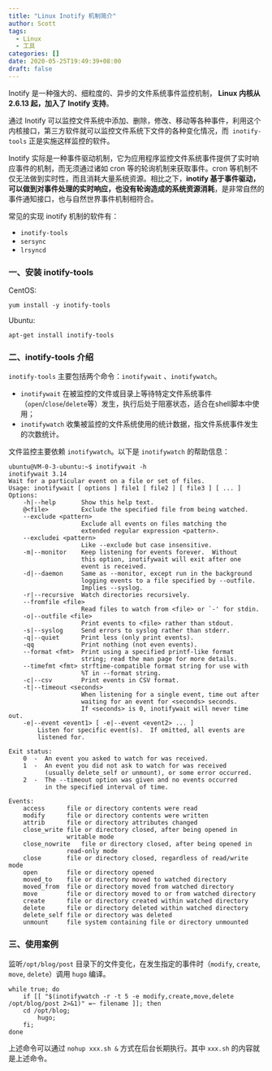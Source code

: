 ```yaml
---
title: "Linux Inotify 机制简介"
author: Scott
tags:
  - Linux
  - 工具
categories: []
date: 2020-05-25T19:49:39+08:00
draft: false
---
```


Inotify 是一种强大的、细粒度的、异步的文件系统事件监控机制， **Linux 内核从 2.6.13 起，加入了 Inotify 支持**。

<!--more-->

通过 Inotify 可以监控文件系统中添加、删除，修改、移动等各种事件，利用这个内核接口，第三方软件就可以监控文件系统下文件的各种变化情况，而` inotify-tools` 正是实施这样监控的软件。

Inotify 实际是一种事件驱动机制，它为应用程序监控文件系统事件提供了实时响应事件的机制，而无须通过诸如 cron 等的轮询机制来获取事件。cron 等机制不仅无法做到实时性，而且消耗大量系统资源。相比之下，**inotify 基于事件驱动，可以做到对事件处理的实时响应，也没有轮询造成的系统资源消耗**，是非常自然的事件通知接口，也与自然世界事件机制相符合。

常见的实现 inotify 机制的软件有：

- `inotify-tools`
- `sersync`
- `lrsyncd`

### 一、安装 inotify-tools

CentOS:

```shell
yum install -y inotify-tools
```

Ubuntu:

```shell
apt-get install inotify-tools
```

### 二、inotify-tools 介绍

`inotify-tools` 主要包括两个命令：`inotifywait` 、`inotifywatch`。

- `inotifywait` 在被监控的文件或目录上等待特定文件系统事件（`open`/`close`/`delete`等）发生，执行后处于阻塞状态，适合在shell脚本中使用；
- `inotifywatch` 收集被监控的文件系统使用的统计数据，指文件系统事件发生的次数统计。

文件监控主要依赖 `inotifywatch`。以下是 `inotifywatch` 的帮助信息：

```shell
ubuntu@VM-0-3-ubuntu:~$ inotifywait -h
inotifywait 3.14
Wait for a particular event on a file or set of files.
Usage: inotifywait [ options ] file1 [ file2 ] [ file3 ] [ ... ]
Options:
	-h|--help     	Show this help text.
	@<file>       	Exclude the specified file from being watched.
	--exclude <pattern>
	              	Exclude all events on files matching the
	              	extended regular expression <pattern>.
	--excludei <pattern>
	              	Like --exclude but case insensitive.
	-m|--monitor  	Keep listening for events forever.  Without
	              	this option, inotifywait will exit after one
	              	event is received.
	-d|--daemon   	Same as --monitor, except run in the background
	              	logging events to a file specified by --outfile.
	              	Implies --syslog.
	-r|--recursive	Watch directories recursively.
	--fromfile <file>
	              	Read files to watch from <file> or `-' for stdin.
	-o|--outfile <file>
	              	Print events to <file> rather than stdout.
	-s|--syslog   	Send errors to syslog rather than stderr.
	-q|--quiet    	Print less (only print events).
	-qq           	Print nothing (not even events).
	--format <fmt>	Print using a specified printf-like format
	              	string; read the man page for more details.
	--timefmt <fmt>	strftime-compatible format string for use with
	              	%T in --format string.
	-c|--csv      	Print events in CSV format.
	-t|--timeout <seconds>
	              	When listening for a single event, time out after
	              	waiting for an event for <seconds> seconds.
	              	If <seconds> is 0, inotifywait will never time out.
	-e|--event <event1> [ -e|--event <event2> ... ]
		Listen for specific event(s).  If omitted, all events are
		listened for.

Exit status:
	0  -  An event you asked to watch for was received.
	1  -  An event you did not ask to watch for was received
	      (usually delete_self or unmount), or some error occurred.
	2  -  The --timeout option was given and no events occurred
	      in the specified interval of time.

Events:
	access		file or directory contents were read
	modify		file or directory contents were written
	attrib		file or directory attributes changed
	close_write	file or directory closed, after being opened in
	           	writable mode
	close_nowrite	file or directory closed, after being opened in
	           	read-only mode
	close		file or directory closed, regardless of read/write mode
	open		file or directory opened
	moved_to	file or directory moved to watched directory
	moved_from	file or directory moved from watched directory
	move		file or directory moved to or from watched directory
	create		file or directory created within watched directory
	delete		file or directory deleted within watched directory
	delete_self	file or directory was deleted
	unmount		file system containing file or directory unmounted
```

### 三、使用案例

监听`/opt/blog/post` 目录下的文件变化，在发生指定的事件时（`modify`, `create`, `move`, `delete`）调用 `hugo` 编译。

```shell
while true; do
    if [[ "$(inotifywatch -r -t 5 -e modify,create,move,delete /opt/blog/post 2>&1)" =~ filename ]]; then
	cd /opt/blog;
    	hugo;
    fi;
done
```

上述命令可以通过 `nohup xxx.sh &` 方式在后台长期执行。其中 `xxx.sh` 的内容就是上述命令。